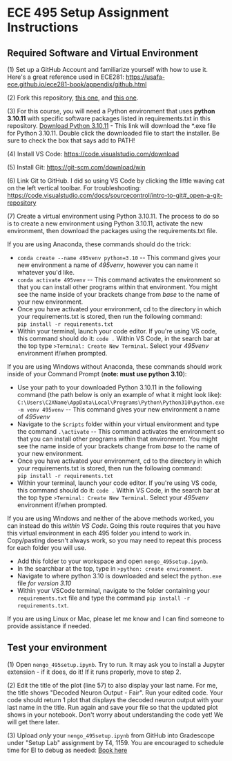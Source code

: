 # ECE 495 Setup Assignment Instructions

## Required Software and Virtual Environment

(1) Set up a GitHub Account and familiarize yourself with how to use it. Here's a great reference used in ECE281: https://usafa-ece.github.io/ece281-book/appendix/github.html

(2) Fork this repository, [this one](https://github.com/kaitlin-fair/495_tutorials), and [this one](https://github.com/kaitlin-fair/495_labs).

(3)  For this course, you will need a Python environment that uses **python 3.10.11** with specific software packages listed in requirements.txt in this repository. [Download Python 3.10.11](https://www.python.org/ftp/python/3.10.11/python-3.10.11-amd64.exe) - This link will download the *.exe file for Python 3.10.11. Double click the downloaded file to start the installer. Be sure to check the box that says add to PATH!

(4) Install VS Code: https://code.visualstudio.com/download

(5) Install Git: https://git-scm.com/download/win

(6) Link Git to GitHub. I did so using VS Code by clicking the little waving cat on the left vertical toolbar.
For troubleshooting: https://code.visualstudio.com/docs/sourcecontrol/intro-to-git#_open-a-git-repository

(7) Create a virtual environment using Python 3.10.11. The process to do so is to create a new environment using Python 3.10.11, activate the new environment, then download the packages using the requirements.txt file. 

If you are using Anaconda, these commands should do the trick:  
- `conda create --name 495venv python=3.10` -- This command gives your new environment a name of *495venv*, however you can name it whatever you'd like.  
- `conda activate 495venv` -- This command activates the environment so that you can install other programs within that environment. You might see the name inside of your brackets change from *base* to the name of your new environment.
- Once you have activated your environment, cd to the directory in which your requirements.txt is stored, then run the following command:  
`pip install -r requirements.txt`
- Within your terminal, launch your code editor. If you're using VS code, this command should do it: `code .` Within VS Code, in the search bar at the top type `>Terminal: Create New Terminal`. Select your _495venv_ environment if/when prompted. 

If you are using Windows without Anaconda, these commands should work inside of your Command Prompt (**note: must use python 3.10**):  
- Use your path to your downloaded Python 3.10.11 in the following command (the path below is only an example of what it might look like):  
`C:\Users\C2XName\AppData\Local\Programs\Python\Python310\python.exe -m venv 495venv` -- This command gives your new environment a name of *495venv*  
- Navigate to the `Scripts` folder within your virtual environment and type the command `.\activate` -- This command activates the environment so that you can install other programs within that environment. You might see the name inside of your brackets change from *base* to the name of your new environment.
- Once you have activated your environment, cd to the directory in which your requirements.txt is stored, then run the following command:  
`pip install -r requirements.txt`
- Within your terminal, launch your code editor. If you're using VS code, this command should do it: `code .` Within VS Code, in the search bar at the top type `>Terminal: Create New Terminal`. Select your _495venv_ environment if/when prompted. 

If you are using Windows and neither of the above methods worked, you can instead do this *within VS Code*. Going this route requires that you have this virtual environment in each 495 folder you intend to work in. Copy/pasting doesn't always work, so you may need to repeat this process for each folder you will use.   
- Add this folder to your workspace and open `nengo_495setup.ipynb`.  
- In the searchbar at the top, type in `>python: create environment`.  
- Navigate to where python 3.10 is downloaded and select the `python.exe` file _for version 3.10_  
- Within your VSCode terminal, navigate to the folder containing your `requirements.txt` file and type the command `pip install -r requirements.txt`.
  
If you are using Linux or Mac, please let me know and I can find someone to provide assistance if needed.
  
## Test your environment

(1) Open `nengo_495setup.ipynb`. Try to run. It may ask you to install a Jupyter extension - if it does, do it! If it runs properly, move to step 2.

(2) Edit the title of the plot (line 57) to also display your last name. For me, the title shows "Decoded Neuron Output - Fair". Run your edited code. Your code should return 1 plot that displays the decoded neuron output with your last name in the title. Run again and save your file so that the updated plot shows in your notebook. Don't worry about understanding the code yet! We will get there later.

(3) Upload _only_ your `nengo_495setup.ipynb` from GitHub into Gradescope under "Setup Lab" assignment by T4, 1159. You are encouraged to schedule time for EI to debug as needed: [Book here](https://outlook.office.com/bookwithme/user/94f514961fa3476ab9598d4a2173d076@afacademy.af.edu?anonymous&ep=plink)
